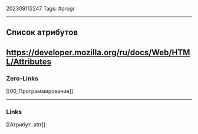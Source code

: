 202309112247
Tags: #progr 

---
## Список атрибутов
 
https://developer.mozilla.org/ru/docs/Web/HTML/Attributes
---
### Zero-Links
[[00_Программирование]]

---
### Links
[[Атрибут .attr]]